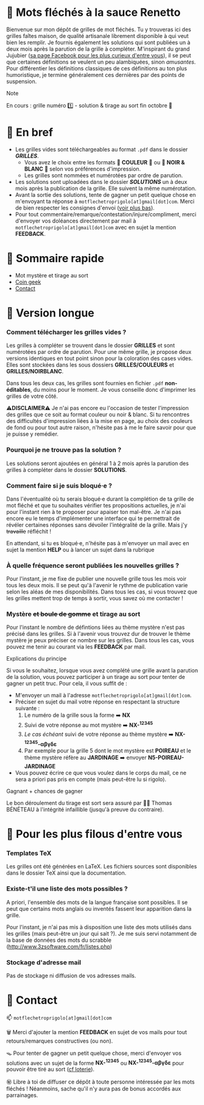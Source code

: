 # 🐲 Mots fléchés à la sauce Renetto

Bienvenue sur mon dépôt de grilles de mot fléchés. Tu y trouveras ici des grilles faîtes maison, de qualité artisanale librement disponible à qui veut bien les remplir. Je fournis également les solutions qui sont publiées un à deux mois après la parution de la grille à compléter. M'inspirant du grand Jujubier ([sa page Facebook pour les plus curieux d'entre vous](https://www.facebook.com/p/Les-mots-fl%C3%A9ch%C3%A9s-de-Jujubier-100078019182517/)), il se peut que certaines définitions se veulent un peu alambiquées, sinon *amusantes*. Pour différentier les définitions classiques de ces définitions au ton plus humoristique, je termine généralement ces dernières par des points de suspension.

>[!NOTE]
> En cours : grille numéro 1️⃣ - solution & tirage au sort fin octobre 🍂

# 🦥 En bref

+ Les grilles vides sont téléchargeables au format `.pdf` dans le dossier ***GRILLES***. 
   - Vous avez le choix entre les formats 🌈 **COULEUR** 🌈 ou  🦃 **NOIR & BLANC** 🐓 selon vos préférences d'impression.
   - Les grilles sont nommées et numérotées par ordre de parution.
+ Les solutions sont uploadées dans le dossier ***SOLUTIONS*** un à deux mois après la publication de la grille. Elle suivent la même numérotation.
+ Avant la sortie des solutions, tente de gagner un petit quelque chose en m'envoyant ta réponse à `motflechetroprigolo[at]gmail[dot]com`. Merci de bien respecter les consignes d'envoi ([voir plus bas](#loterie)).
+ Pour tout commentaire/remarque/contestation/injure/compliment, merci d'envoyer vos doléances directement par mail à `motflechetroprigolo[at]gmail[dot]com` avec en sujet la mention **FEEDBACK**.

# :shark: Sommaire rapide
+ Mot mystère et tirage au sort
+ [Coin geek](#skunk-pour-les-plus-filous-dentre-vous)
+ [Contact](#-contact)

# 🐸 Version longue

### Comment télécharger les grilles vides ?
Les grilles à compléter se trouvent dans le dossier **GRILLES** et sont numérotées par ordre de parution. Pour une même grille, je propose deux versions identiques en tout point sinon pour la coloration des cases vides. Elles sont stockées dans les sous dossiers **GRILLES/COULEURS** et **GRILLES/NOIRBLANC**.

Dans tous les deux cas, les grilles sont fournies en fichier `.pdf` **non-éditables**, du moins pour le moment. Je vous conseille donc d'imprimer les grilles de votre côté.

⚠️**DISCLAIMER**⚠️ Je n'ai pas encore eu l'occasion de tester l'impression des grilles que ce soit au format couleur ou noir & blanc. Si tu rencontres des difficultés d'impression liées à la mise en page, au choix des couleurs de fond ou pour tout autre raison, n'hésite pas à me le faire savoir pour que je puisse y remédier.


### Pourquoi je ne trouve pas la solution ?

Les solutions seront ajoutées en général 1 à 2 mois après la parution des grilles à compléter dans le dossier **SOLUTIONS**. 

### Comment faire si je suis bloqué·e ?

Dans l'éventualité où tu serais bloqué·e durant la complétion de ta grille de mot fléché et que tu souhaites vérifier tes propositions actuelles, je n'ai pour l'instant rien à te proposer pour apaiser ton mal-être. Je n'ai pas encore eu le temps d'implémenter une interface qui te permettrait de révéler certaines réponses sans dévoiler l'intégralité de la grille. Mais j'y ~~travaille~~ réfléchit !

En attendant, si tu es bloqué·e, n'hésite pas à m'envoyer un mail avec en sujet la mention **HELP** ou à lancer un sujet dans la rubrique 

### À quelle fréquence seront publiées les nouvelles grilles ?

Pour l'instant, je me fixe de publier une nouvelle grille tous les mois voir tous les deux mois. Il se peut qu'à l'avenir le rythme de publication varie selon les aléas de mes disponibilités. Dans tous les cas, si vous trouvez que les grilles mettent trop de temps à sortir, vous savez où me contacter !

### Mystère ~~et boule de gomme~~ et tirage au sort

Pour l'instant le nombre de défintions liées au thème mystère n'est pas précisé dans les grilles. Si à l'avenir vous trouvez dur de trouver le thème mystère je peux préciser ce nombre sur les grilles. Dans tous les cas, vous pouvez me tenir au courant via les **FEEDBACK** par mail.

Explications du principe

Si vous le souhaitez, lorsque vous avez complété une grille avant la parution de la solution, vous pouvez participer à un tirage au sort pour tenter de gagner un petit truc. Pour cela, il vous suffit de :
+ M'envoyer un mail à l'adresse `motflechetroprigolo[at]gmail[dot]com`.
+ Préciser en sujet du mail votre réponse en respectant la structure suivante :
   1) Le numéro de la grille sous la forme :arrow_right: **NX**
   2) Suivi de votre réponse au mot mystère :arrow_right: **NX-<sup>12345</sup>**
   3) *Le cas échéant* suivi de votre réponse au thème mystère :arrow_right: **NX-<sup>12345</sup>-αβγδε**
   4) Par exemple pour la grille 5 dont le mot mystère est **POIREAU** et le thème mystère réfère au **JARDINAGE** ➡️ envoyer **N5-POIREAU-JARDINAGE**
+ Vous pouvez écrire ce que vous voulez dans le corps du mail, ce ne sera a priori pas pris en compte (mais peut-être lu si rigolo).

Gagnant + chances de gagner

Le bon déroulement du tirage est sort sera assuré par :technologist: Thomas BÉNÉTEAU à l'intégrité infaillible (jusqu'à preuve du contraire).

# :skunk: Pour les plus filous d'entre vous

### Templates TeX
Les grilles ont été générées en LaTeX. Les fichiers sources sont disponibles dans le dossier TeX ainsi que la documentation. 

### Existe-t'il une liste des mots possibles ?

A priori, l'ensemble des mots de la langue française sont possibles. Il se peut que certains mots anglais ou inventés fassent leur apparition dans la grille.

Pour l'instant, je n'ai pas mis à disposition une liste des mots utilisés dans les grilles (mais peut-être un jour qui sait ?). Je me suis servi notamment de la base de données des mots du scrabble (http://www.3zsoftware.com/fr/listes.php) 

### Stockage d'adresse mail

Pas de stockage ni diffusion de vos adresses mails.

# 🐧 Contact
📫 `motflechetroprigolo[at]gmail[dot]com`

🗑️ Merci d'ajouter la mention **FEEDBACK** en sujet de vos mails pour tout retours/remarques constructives (ou non).

🪤 Pour tenter de gagner un petit quelque chose, merci d'envoyer vos solutions avec un sujet de la forme **NX-<sup>12345</sup>** ou **NX-<sup>12345</sup>-αβγδε** pour pouvoir être tiré au sort ([cf loterie](#loterie)).

㊙️ Libre à toi de diffuser ce dépôt à toute personne intéressée par les mots fléchés ! Néanmoins, sache qu'il n'y aura pas de bonus accordés aux parrainages.

